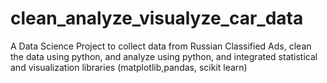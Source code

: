 # clean_analyze_visualyze_car_data
A Data Science Project to collect data from  Russian Classified Ads, clean the data using python,  and analyze using python, and integrated statistical and visualization libraries (matplotlib,pandas, scikit learn)
